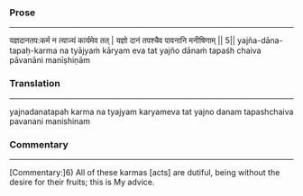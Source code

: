 ### Prose 
 --- 
यज्ञदानतप:कर्म न त्याज्यं कार्यमेव तत् |
यज्ञो दानं तपश्चैव पावनानि मनीषिणाम् || 5||
yajña-dāna-tapaḥ-karma na tyājyaṁ kāryam eva tat
yajño dānaṁ tapaśh chaiva pāvanāni manīṣhiṇām

### Translation 
 --- 
yajnadanatapah karma na tyajyam karyameva tat yajno danam tapashchaiva pavanani manishinam

### Commentary 
 --- 
[Commentary:]6) All of these karmas [acts] are dutiful, being without the desire for their fruits; this is My advice.